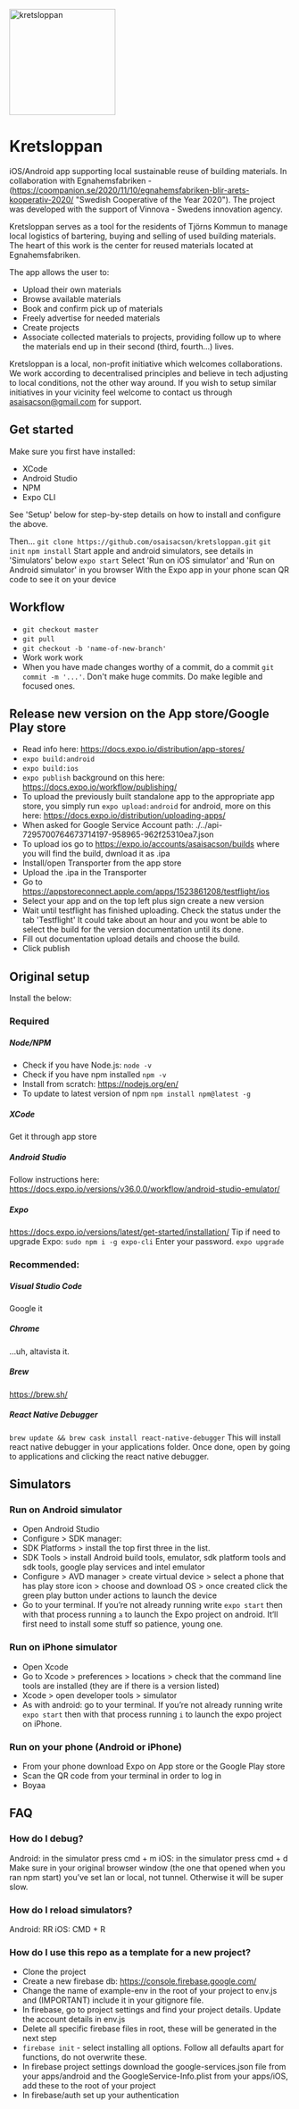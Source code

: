 <p align="left">
  <img src="https://user-images.githubusercontent.com/3785147/90018981-11d7d880-dcae-11ea-82ee-d01a7449581e.jpg" width="190" title="kretsloppan">
</p>

# Kretsloppan

iOS/Android app supporting local sustainable reuse of building materials.
In collaboration with Egnahemsfabriken - (https://coompanion.se/2020/11/10/egnahemsfabriken-blir-arets-kooperativ-2020/ "Swedish Cooperative of the Year 2020"). The project was developed with the support of Vinnova - Swedens innovation agency.

Kretsloppan serves as a tool for the residents of Tjörns Kommun to manage local logistics of bartering, buying and selling of used building materials. The heart of this work is the center for reused materials located at Egnahemsfabriken.

The app allows the user to:

- Upload their own materials
- Browse available materials
- Book and confirm pick up of materials
- Freely advertise for needed materials
- Create projects
- Associate collected materials to projects, providing follow up to where the materials end up in their second (third, fourth...) lives.

Kretsloppan is a local, non-profit initiative which welcomes collaborations. We work according to decentralised principles and believe in tech adjusting to local conditions, not the other way around. If you wish to setup similar initiatives in your vicinity feel welcome to contact us through asaisacson@gmail.com for support.

## Get started

Make sure you first have installed:

- XCode
- Android Studio
- NPM
- Expo CLI

See 'Setup' below for step-by-step details on how to install and configure the above.

Then...
`git clone https://github.com/osaisacson/kretsloppan.git`
`git init`
`npm install`
Start apple and android simulators, see details in 'Simulators' below
`expo start`
Select 'Run on iOS simulator' and 'Run on Android simulator' in you browser
With the Expo app in your phone scan QR code to see it on your device

## Workflow

- `git checkout master`
- `git pull`
- `git checkout -b 'name-of-new-branch'`
- Work work work
- When you have made changes worthy of a commit, do a commit `git commit -m '...'`. Don't make huge commits. Do make legible and focused ones.

## Release new version on the App store/Google Play store

- Read info here: https://docs.expo.io/distribution/app-stores/
- `expo build:android`
- `expo build:ios`
- `expo publish` background on this here: https://docs.expo.io/workflow/publishing/
- To upload the previously built standalone app to the appropriate app store, you simply run `expo upload:android` for android, more on this here: https://docs.expo.io/distribution/uploading-apps/
- When asked for Google Service Account path: ./../api-7295700764673714197-958965-962f25310ea7.json
- To upload ios go to https://expo.io/accounts/asaisacson/builds where you will find the build, dwnload it as .ipa
- Install/open Transporter from the app store
- Upload the .ipa in the Transporter
- Go to https://appstoreconnect.apple.com/apps/1523861208/testflight/ios
- Select your app and on the top left plus sign create a new version
- Wait until testflight has finished uploading. Check the status under the tab 'Testflight' It could take about an hour and you wont be able to select the build for the version documentation until its done.
- Fill out documentation upload details and choose the build.
- Click publish

## Original setup

Install the below:

### Required

##### Node/NPM

- Check if you have Node.js: `node -v`
- Check if you have npm installed `npm -v`
- Install from scratch: https://nodejs.org/en/
- To update to latest version of npm `npm install npm@latest -g`

##### XCode

Get it through app store

##### Android Studio

Follow instructions here: https://docs.expo.io/versions/v36.0.0/workflow/android-studio-emulator/

##### Expo

https://docs.expo.io/versions/latest/get-started/installation/
Tip if need to upgrade Expo:
`sudo npm i -g expo-cli` Enter your password.
`expo upgrade`

### Recommended:

##### Visual Studio Code

Google it

##### Chrome

…uh, altavista it.

##### Brew

https://brew.sh/

##### React Native Debugger

`brew update && brew cask install react-native-debugger`
This will install react native debugger in your applications folder.
Once done, open by going to applications and clicking the react native debugger.

## Simulators

### Run on Android simulator

- Open Android Studio
- Configure > SDK manager:
- SDK Platforms > install the top first three in the list.
- SDK Tools > install Android build tools, emulator, sdk platform tools and sdk tools, google play services and intel emulator
- Configure > AVD manager > create virtual device > select a phone that has play store icon > choose and download OS > once created click the green play button under actions to launch the device
- Go to your terminal. If you’re not already running write `expo start` then with that process running `a` to launch the Expo project on android. It’ll first need to install some stuff so patience, young one.

### Run on iPhone simulator

- Open Xcode
- Go to Xcode > preferences > locations > check that the command line tools are installed (they are if there is a version listed)
- Xcode > open developer tools > simulator
- As with android: go to your terminal. If you’re not already running write `expo start` then with that process running `i` to launch the expo project on iPhone.

### Run on your phone (Android or iPhone)

- From your phone download Expo on App store or the Google Play store
- Scan the QR code from your terminal in order to log in
- Boyaa

## FAQ

### How do I debug?

Android: in the simulator press cmd + m
iOS: in the simulator press cmd + d
Make sure in your original browser window (the one that opened when you ran npm start) you’ve set lan or local, not tunnel. Otherwise it will be super slow.

### How do I reload simulators?

Android: RR
iOS: CMD + R

### How do I use this repo as a template for a new project?

- Clone the project
- Create a new firebase db: https://console.firebase.google.com/
- Change the name of example-env in the root of your project to env.js and (IMPORTANT) include it in your gitignore file.
- In firebase, go to project settings and find your project details. Update the account details in env.js
- Delete all specific firebase files in root, these will be generated in the next step
- `firebase init` - select installing all options. Follow all defaults apart for functions, do not overwrite these.
- In firebase project settings download the google-services.json file from your apps/android and the GoogleService-Info.plist from your apps/iOS, add these to the root of your project
- In firebase/auth set up your authentication
